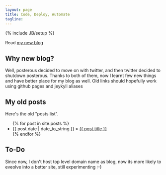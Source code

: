 ```yaml
---
layout: page
title: Code, Deploy, Automate
tagline: 
---
```

{% include JB/setup %}

Read [my new blog](http://ajeygore.in)


## Why new blog? 

Well, posterous decided to move on with twitter, and then twitter decided to shutdown posterous. Thanks to both of them, now I learnt few new things and have better place for my blog as well.
Old links should hopefully work using github pages and jeykyll aliases
    
## My old posts


Here's the old "posts list".

<ul class="posts">
  {% for post in site.posts %}
    <li><span>{{ post.date | date_to_string }}</span> &raquo; <a href="{{ BASE_PATH }}{{ post.url }}">{{ post.title }}</a></li>
  {% endfor %}
</ul>

## To-Do
Since now, I don't host top level domain name as blog, now its more likely to eveolve into a better site, still experimenting :-)

